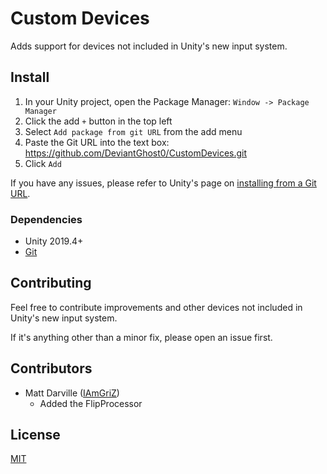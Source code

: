 # Custom Devices

Adds support for devices not included in Unity's new input system.

## Install

1. In your Unity project, open the Package Manager: `Window -> Package Manager`
2. Click the add `+` button in the top left
3. Select `Add package from git URL` from the add menu
4. Paste the Git URL into the text box: https://github.com/DeviantGhost0/CustomDevices.git
5. Click `Add`

If you have any issues, please refer to Unity's page on [installing from a Git URL](https://docs.unity3d.com/2019.4/Documentation/Manual/upm-ui-giturl.html).

### Dependencies

- Unity 2019.4+
- [Git](https://git-scm.com/downloads)

## Contributing

Feel free to contribute improvements and other devices not included in Unity's new input system.

If it's anything other than a minor fix, please open an issue first.

## Contributors

- Matt Darville ([IAmGriZ](https://github.com/IAmGriZ))  
	- Added the FlipProcessor

## License

[MIT](LICENSE)
